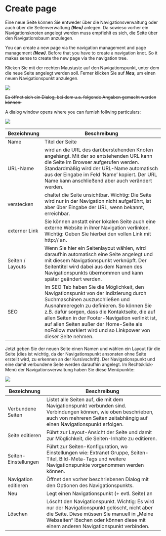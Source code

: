 # Create page

Eine neue Seite können Sie entweder über die Navigationsverwaltung oder auch über die Seitenverwaltung ***(Neu)*** anlegen. Da sowieso vorher ein Navigationsknoten angelegt werden muss empfiehlt es sich, die Seite über den Navigationsbaum anzulegen.

You can create a new page via the navigation management and page management ***(New)***. Before that you have to create a navigation knot. So it makes sense to create the new page via the navigation tree.

Klicken Sie mit der rechten Maustaste auf den Navigationspunkt, unter dem die neue Seite angelegt werden soll. Ferner klicken Sie auf ***Neu***, um einen neuen Navigationspunkt anzulegen.

![](bild16.png)

~~Es öffnet sich ein Dialog, bei dem u.a. folgende Angaben gemacht werden können:~~

A dialog window opens where you can furnish follwing particulars:

![](bild17.png)

| Bezeichnung | Beschreibung |
| -- | -- |
| Name | Titel der Seite |
| URL-Name | wird an die URL des darüberstehenden Knoten angehängt. Mit der so entstehenden URL kann die Seite im Browser aufgerufen werden. Standardmäßig wird der URL-Name automatisch aus der Eingabe im Feld ‘Name’ kopiert. Der URL Name kann anschließend aber auch verändert werden. |
| verstecken | chaltet die Seite unsichtbar. Wichtig: Die Seite wird nur in der Navigation nicht aufgeführt, ist aber über Eingabe der URL, wenn bekannt, erreichbar. |
| externer Link | Sie können anstatt einer lokalen Seite auch eine externe Website in ihrer Navigation verlinken. Wichtig: Geben Sie hierbei den vollen Link mit http:// an. |
| Seiten / Layouts | Wenn Sie hier ein Seitenlayout wählen, wird daraufhin automatisch eine Seite angelegt und mit diesem Navigationspunkt verknüpft. Der Seitentitel wird dabei aus dem Namen des Navigationspunkts übernommen und kann später geändert werden. |
| SEO | Im SEO Tab haben Sie die Möglichkeit, den Navigationspunkt von der Indizierung durch Suchmaschinen auszuschließen und Ausnahmeregeln zu definieren. So können Sie z.B. dafür sorgen, dass die Kontaktseite, die auf allen Seiten in der Footer-Navigation verlinkt ist, auf allen Seiten außer der Home-Seite als noFollow markiert wird und so Linkpower von dieser Seite nehmen. |

Jetzt geben Sie der neuen Seite einen Namen und wählen ein Layout für die Seite (dies ist wichtig, da der Navigationspunkt ansonsten ohne Seite erstellt wird, zu erkennen an der Kursivschrift). Der Navigationspunkt und eine damit verbundene Seite werden daraufhin angelegt. Im Rechtsklick-Menü der Navigationsverwaltung haben Sie diese Menüpunkte:

![](bild18.png)


| Bezeichnung | Beschreibung |
| -- | -- |
| Verbundene Seiten | Listet alle Seiten auf, die mit dem Navigationspunkt verbunden sind. Verbindungen können, wie oben beschrieben, auch von mehreren Seiten zeitabhängig auf einen Navigationspunkt erfolgen. |
| Seite editieren | Führt zur Layout-Ansicht der Seite und damit zur Möglichkeit, die Seiten-Inhalte zu editieren. |
| Seiten-Einstellungen | Führt zur Seiten-Konfiguration, wo Einstellungen wie: Extranet Gruppe, Seiten-Titel, Bild-Meta-Tags und weitere Navigationspunkte vorgenommen werden können. |
| Navigation editieren | Öffnet den vorher beschriebenen Dialog mit den Optionen des Navigationspunkts. |
| Neu | Legt einen Navigationspunkt (+ evtl. Seite) an |
| Löschen | Löscht den Navigationspunkt. Wichtig: Es wird nur der Navigationspunkt gelöscht, nicht aber die Seite. Diese müssen Sie manuell in „Meine Webseiten“ löschen oder können diese mit einem anderen Navigationspunkt verbinden. |


